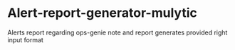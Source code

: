 # Alert-report-generator-mulytic
Alerts report regarding ops-genie note and report generates provided right input format
